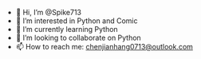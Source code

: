 - 👋 Hi, I’m @Spike713
- 👀 I’m interested in Python and Comic
- 🌱 I’m currently learning Python
- 💞️ I’m looking to collaborate on Python
- 📫 How to reach me: chenjianhang0713@outlook.com

<!---
Spike713/Spike713 is a ✨ special ✨ repository because its `README.md` (this file) appears on your GitHub profile.
You can click the Preview link to take a look at your changes.
--->

